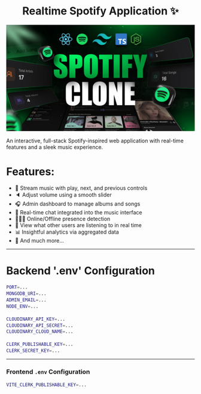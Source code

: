 <h1 align="center">Realtime Spotify Application ✨</h1>

![Demo App](/frontend/public/screenshot-for-readme.png)

An interactive, full-stack Spotify-inspired web application with real-time features and a sleek music experience.

# Features:

- 🎸 Stream music with play, next, and previous controls  
- 🔈 Adjust volume using a smooth slider  
- 🎧 Admin dashboard to manage albums and songs  
- 💬 Real-time chat integrated into the music interface  
- 👨🏼‍💼 Online/Offline presence detection  
- 👀 View what other users are listening to in real time  
- 📊 Insightful analytics via aggregated data  
- 🚀 And much more...

---

# Backend '.env' Configuration

```bash
PORT=...
MONGODB_URI=...
ADMIN_EMAIL=...
NODE_ENV=...

CLOUDINARY_API_KEY=...
CLOUDINARY_API_SECRET=...
CLOUDINARY_CLOUD_NAME=...

CLERK_PUBLISHABLE_KEY=...
CLERK_SECRET_KEY=...
```

---

### Frontend `.env` Configuration

```bash
VITE_CLERK_PUBLISHABLE_KEY=...
```
